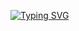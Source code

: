 [![Typing SVG](https://readme-typing-svg.demolab.com/?lines=howdy+peeps)](https://git.io/typing-svg)
